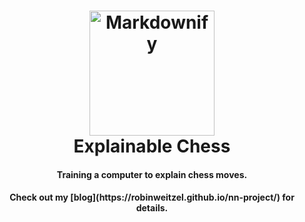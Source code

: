 
<h1 align="center">
  <img src="https://user-images.githubusercontent.com/12135433/58001155-5abcd380-7ae3-11e9-8694-742710667a48.png" alt="Markdownify" width="200"></img>
  <br>
  Explainable Chess
  <br>
</h1>

<h4 align="center">Training a computer to explain chess moves.</h4>
<h4 align="center">Check out my [blog](https://robinweitzel.github.io/nn-project/) for details.</h4>